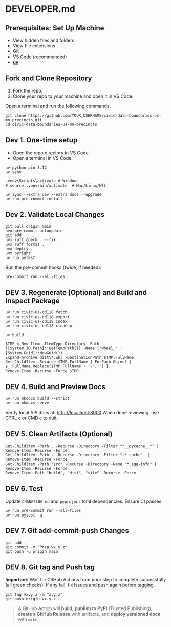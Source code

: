 # DEVELOPER.md

## Prerequisites: Set Up Machine

- View hidden files and folders
- View file extensions
- Git
- VS Code (recommended)
- **[uv](https://github.com/astral-sh/uv)**

## Fork and Clone Repository

1. Fork the repo.
2. Clone your repo to your machine and open it in VS Code.

Open a terminal and run the following commands.

```shell
git clone https://github.com/YOUR_USERNAME/civic-data-boundaries-us-mn-precincts.git
cd civic-data-boundaries-us-mn-precincts
```

## Dev 1. One-time setup

- Open the repo directory in VS Code.
- Open a terminal in VS Code.

```shell
uv python pin 3.12
uv venv

.venv\Scripts\activate # Windows
# source .venv/bin/activate  # Mac/Linux/WSL

uv sync --extra dev --extra docs --upgrade
uv run pre-commit install
```

## Dev 2. Validate Local Changes

```shell
git pull origin main
uvx pre-commit autoupdate
git add .
uvx ruff check . --fix
uvx ruff format .
uvx deptry .
uvx pyright
uv run pytest
```

Run the pre-commit hooks (twice, if needed):

```shell
pre-commit run --all-files
```

## DEV 3. Regenerate (Optional) and Build and Inspect Package

```shell
uv run civic-us-cd118 fetch
uv run civic-us-cd118 export
uv run civic-us-cd118 index
uv run civic-us-cd118 cleanup
```

```shell
uv build

$TMP = New-Item -ItemType Directory -Path ([System.IO.Path]::GetTempPath()) -Name ("wheel_" + [System.Guid]::NewGuid())
Expand-Archive dist\*.whl -DestinationPath $TMP.FullName
Get-ChildItem -Recurse $TMP.FullName | ForEach-Object { $_.FullName.Replace($TMP.FullName + '\','') }
Remove-Item -Recurse -Force $TMP
```

## DEV 4. Build and Preview Docs

```shell
uv run mkdocs build --strict
uv run mkdocs serve
```

Verify local API docs at: <http://localhost:8000>
When done reviewing, use CTRL c or CMD c to quit.

## DEV 5. Clean Artifacts (Optional)

```shell
Get-ChildItem -Path . -Recurse -Directory -Filter "*__pycache__*" | Remove-Item -Recurse -Force
Get-ChildItem -Path . -Recurse -Directory -Filter ".*_cache"  | Remove-Item -Recurse -Force
Get-ChildItem -Path "src" -Recurse -Directory -Name "*.egg-info" | Remove-Item -Recurse -Force
Remove-Item -Path "build", "dist", "site" -Recurse -Force
```

## DEV 6. Test

Update `CHANGELOG.md` and `pyproject`.toml dependencies.
Ensure CI passes.

```shell
uv run pre-commit run --all-files
uv run pytest -q
```

## DEV 7. Git add-commit-push Changes

```shell
git add .
git commit -m "Prep vx.y.z"
git push -u origin main
```

## DEV 8. Git tag and Push tag

**Important:** Wait for GitHub Actions from prior step to complete successfully (all green checks).
If any fail, fix issues and push again before tagging.

```shell
git tag vx.y.z -m "x.y.z"
git push origin vx.y.z
```

> A GitHub Action will **build**, **publish to PyPI** (Trusted Publishing), **create a GitHub Release** with artifacts, and **deploy versioned docs** with `mike`.
